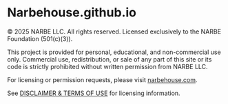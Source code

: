 # Narbehouse.github.io

© 2025 NARBE LLC. All rights reserved. Licensed exclusively to the NARBE Foundation (501(c)(3)).

This project is provided for personal, educational, and non-commercial use only.
Commercial use, redistribution, or sale of any part of this site or its code is
strictly prohibited without written permission from NARBE LLC.

For licensing or permission requests, please visit [narbehouse.com](https://narbehouse.com).

See [DISCLAIMER & TERMS OF USE](./DISCLAIMER.md) for licensing information.
